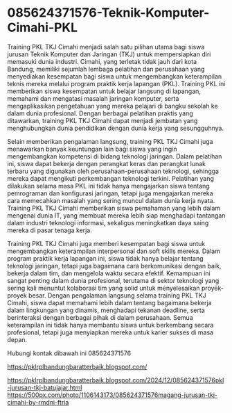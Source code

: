 # 085624371576-Teknik-Komputer-Cimahi-PKL
Training PKL TKJ Cimahi menjadi salah satu pilihan utama bagi siswa jurusan Teknik Komputer dan Jaringan (TKJ) untuk mempersiapkan diri memasuki dunia industri. Cimahi, yang terletak tidak jauh dari kota Bandung, memiliki sejumlah lembaga pelatihan dan perusahaan yang menyediakan kesempatan bagi siswa untuk mengembangkan keterampilan teknis mereka melalui program praktik kerja lapangan (PKL). Training PKL ini memberikan siswa kesempatan untuk belajar langsung di lapangan, memahami dan mengatasi masalah jaringan komputer, serta mengaplikasikan pengetahuan yang mereka pelajari di bangku sekolah ke dalam dunia profesional. Dengan berbagai pelatihan praktis yang ditawarkan, training PKL TKJ Cimahi dapat menjadi jembatan yang menghubungkan dunia pendidikan dengan dunia kerja yang sesungguhnya.

Selain memberikan pengalaman langsung, training PKL TKJ Cimahi juga menawarkan banyak keuntungan lain bagi siswa yang ingin mengembangkan kompetensi di bidang teknologi jaringan. Dalam pelatihan ini, siswa dapat bekerja dengan perangkat keras dan perangkat lunak terbaru yang digunakan oleh perusahaan-perusahaan teknologi, sehingga mereka dapat mengikuti perkembangan teknologi terkini. Pelatihan yang dilakukan selama masa PKL ini tidak hanya mengajarkan siswa tentang pemrograman dan konfigurasi jaringan, tetapi juga mengajarkan mereka cara memecahkan masalah yang sering muncul dalam dunia kerja nyata. Training PKL TKJ Cimahi memberikan siswa pemahaman yang lebih dalam mengenai dunia IT, yang membuat mereka lebih siap menghadapi tantangan dalam industri teknologi informasi, sekaligus meningkatkan daya saing mereka di pasar tenaga kerja.

Training PKL TKJ Cimahi juga memberi kesempatan bagi siswa untuk mengembangkan keterampilan interpersonal dan soft skills mereka. Dalam program praktik kerja lapangan ini, siswa tidak hanya belajar tentang teknologi jaringan, tetapi juga bagaimana cara berkomunikasi dengan baik, bekerja dalam tim, dan mengelola waktu secara efektif. Kemampuan ini sangat penting dalam dunia profesional, terutama di sektor teknologi yang sering kali menuntut kolaborasi tim yang solid untuk menyelesaikan proyek-proyek besar. Dengan pengalaman langsung selama training PKL TKJ Cimahi, siswa dapat memahami lebih dalam tentang bagaimana bekerja dalam lingkungan yang dinamis, menghadapi tekanan deadline, serta berinteraksi dengan berbagai pihak di dalam perusahaan. Semua keterampilan ini tidak hanya membantu siswa untuk berkembang secara profesional, tetapi juga menyiapkan mereka untuk karier sukses di masa depan.

Hubungi kontak dibawah ini
085624371576

https://pklrplbandungbaratterbaik.blogspot.com/

https://pklrplbandungbaratterbaik.blogspot.com/2024/12/085624371576pkl-jurusan-tkj-batujajar.html
https://500px.com/photo/1106143173/085624371576magang-jurusan-tkj-cimahi-by-rmdni-ftria

